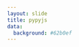 ```yaml
---
layout: slide
title: pypyjs
data:
  background: #62b0ef
---
```


<div id="console"></div>
<!-- shim for ES6 `Promise` builtin -->
<script src="{{ site.baseurl }}/assets/js/pypy.js-0.3.1/lib/Promise.min.js" type="text/javascript"></script>
<script src="{{ site.baseurl }}/assets/js/pypy.js-0.3.1/lib/FunctionPromise.js" type="text/javascript"></script>
<script src="{{ site.baseurl }}/assets/js/pypy.js-0.3.1/lib/pypy.js" type="text/javascript"></script>
<script src="{{ site.baseurl }}/assets/js/jquery-migrate-1.2.1.min.js" type="text/javascript" charset="utf-8"></script>
<script src="{{ site.baseurl }}/assets/js/jqconsole.min.js" type="text/javascript"></script>

<script type="text/javascript">

    $(function () {
      // Global vars, for easy debugging in console.
      window.jqconsole = $('#console').jqconsole('', '>>> ');
      window.vm = new PyPyJS();
      // Send all VM output to the console.
      vm.stdout = vm.stderr = function(data) {
        jqconsole.Write(data, 'jqconsole-output');
      }
      // Display a helpful message and twiddle thumbs as it loads.
      vm.stdout('Loading PyPy.js.\n')
      vm.stdout('It\'s big, so this might take a while...\n\n')
      vm.ready.then(function() {
        jqconsole.Reset();
        vm.stdout('Welcome to PyPy.js!\n')
        // REPL forever via jqconsole prompt.
        return vm.repl(function(ps1) {
          jqconsole.SetPromptLabel(ps1);
          return new Promise(function(resolve, reject) {
            jqconsole.Prompt(true, function (input) {
              resolve(input);
            });
          });
        });
      }).then(null, function(err) {
        //jqconsole.Reset();
        jqconsole.Write('ERROR: ' + err);
      });
    });

</script>
